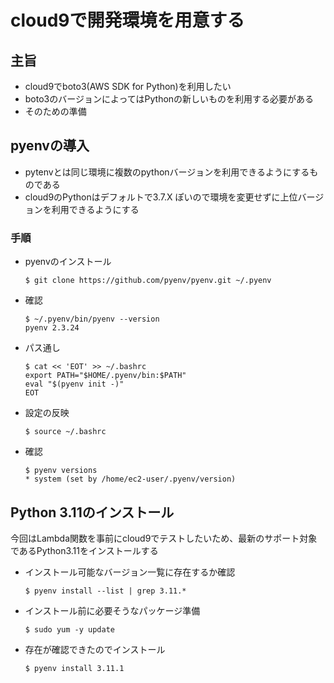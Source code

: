 # cloud9で開発環境を用意する
## 主旨
- cloud9でboto3(AWS SDK for Python)を利用したい
- boto3のバージョンによってはPythonの新しいものを利用する必要がある
- そのための準備

## pyenvの導入
- pytenvとは同じ環境に複数のpythonバージョンを利用できるようにするものである
- cloud9のPythonはデフォルトで3.7.X ぽいので環境を変更せずに上位バージョンを利用できるようにする

### 手順
- pyenvのインストール
  ```
  $ git clone https://github.com/pyenv/pyenv.git ~/.pyenv
  ```
- 確認
  ```
  $ ~/.pyenv/bin/pyenv --version
  pyenv 2.3.24
  ```
- パス通し
  ```
  $ cat << 'EOT' >> ~/.bashrc
  export PATH="$HOME/.pyenv/bin:$PATH"
  eval "$(pyenv init -)"
  EOT
  ```
- 設定の反映
  ```
  $ source ~/.bashrc
  ```
- 確認
  ```
  $ pyenv versions
  * system (set by /home/ec2-user/.pyenv/version)
  ```
## Python 3.11のインストール

今回はLambda関数を事前にcloud9でテストしたいため、最新のサポート対象であるPython3.11をインストールする

- インストール可能なバージョン一覧に存在するか確認
  ```
  $ pyenv install --list | grep 3.11.*
  ```
- インストール前に必要そうなパッケージ準備
  ```
  $ sudo yum -y update
  ```
- 存在が確認できたのでインストール
  ```
  $ pyenv install 3.11.1

